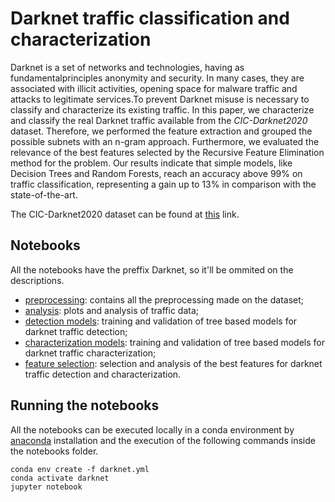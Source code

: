 # Darknet traffic classification and characterization

Darknet is a set of networks and technologies, having as fundamentalprinciples anonymity and security. In many cases, they are associated with illicit activities, opening space for malware traffic and attacks to legitimate services.To prevent Darknet misuse is necessary to classify and characterize its existing traffic. In this paper, we characterize and classify the real Darknet traffic available from the _CIC-Darknet2020_ dataset. Therefore, we performed the feature extraction and grouped the possible subnets with an n-gram approach. Furthermore, we evaluated the relevance of the best features selected by the Recursive Feature Elimination method for the problem.  Our results indicate that simple models, like Decision Trees and Random Forests, reach an accuracy above 99% on traffic classification, representing a gain up to 13% in comparison with the state-of-the-art.

The CIC-Darknet2020 dataset can be found at [this](https://www.unb.ca/cic/datasets/darknet2020.html) link.

## Notebooks

All the notebooks have the preffix Darknet, so it'll be ommited on the descriptions.

- [preprocessing](https://github.com/mateus558/Darknet-traffic-classification/blob/main/Darknet%20-%20preprocessing.ipynb): contains all the preprocessing made on the dataset;
- [analysis](https://github.com/mateus558/Darknet-traffic-classification/blob/main/Darknet%20-%20analysis.ipynb): plots and analysis of traffic data;
- [detection models](https://github.com/mateus558/Darknet-traffic-classification/blob/main/Darknet%20-%20detection%20models.ipynb): training and validation of tree based models for darknet traffic detection;
- [characterization models](https://github.com/mateus558/Darknet-traffic-classification/blob/main/Darknet%20-%20characterization%20models.ipynb): training and validation of tree based models for darknet traffic characterization;
- [feature selection](https://github.com/mateus558/Darknet-traffic-classification/blob/main/Darknet%20-%20feature%20selection.ipynb): selection and analysis of the best features for darknet traffic detection and characterization. 

## Running the notebooks

All the notebooks can be executed locally in a conda environment by [anaconda](https://www.anaconda.com/products/individual) installation and the execution of the following commands inside the notebooks folder.

```
conda env create -f darknet.yml
conda activate darknet
jupyter notebook
```
